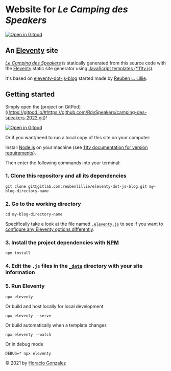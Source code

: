 # Website for *Le Camping des Speakers*

[![Open in Gitpod](https://gitpod.io/button/open-in-gitpod.svg)](https://gitpod.io/#https://github.com/RdvSpeakers/camping-des-speakers-2022.git)


## An [Eleventy](https://11ty.dev/) site

*[Le Camping des Speakers](https://github.com/RdvSpeakers/camping-des-speakers-website/)* is statically generated from this source code  with the [Eleventy](https://11ty.dev/) static site generator using [JavaScript templates (*.11ty.js)](https://11ty.dev/languages/javascript/).

It's based on [eleventy-dot-js-blog](https://gitlab.com/reubenlillie/eleventy-dot-js-blog) started made by [Reuben L. Lillie](https://twitter.com/reubenlillie).


## Getting started

Simply open the [project on GitPod]((https://gitpod.io/#https://github.com/RdvSpeakers/camping-des-speakers-2022.git)!

[![Open in Gitpod](https://gitpod.io/button/open-in-gitpod.svg)](https://gitpod.io/#https://github.com/RdvSpeakers/camping-des-speakers-2022.git)

Or if you want/need to run a local copy of this site on your computer:

Install [Node.js](https://nodejs.org/) on your machine (see [11ty documentation for version requirements](https://www.11ty.dev/docs/getting-started/)).

Then enter the following commands into your terminal:

### 1. Clone this repository and all its dependencies

```cli
git clone git@gitlab.com:reubenlillie/eleventy-dot-js-blog.git my-blog-directory-name
```

### 2. Go to the working directory

```cli
cd my-blog-directory-name
```
Specifically take a look at the file named [`.eleventy.js`](https://gitlab.com/reubenlillie/eleventy-dot-js-blog/-/blob/master/.eleventy.js) to see if you want to [configure any Eleventy options differently](https://www.11ty.dev/docs/config/).

### 3. Install the project dependencies with [NPM](https://www.npmjs.com/)

```cli
npm install
```

### 4. Edit the `.js` files in the [`_data`](https://gitlab.com/reubenlillie/eleventy-dot-js-blog/-/blob/master/_data/site.js) directory with your site information

### 5. Run Eleventy

```cli
npx eleventy
```

Or build and host locally for local development

```cli
npx eleventy --serve
```

Or build automatically when a template changes

```cli
npx eleventy --watch
```

Or in debug mode

```cli
DEBUG=* npx eleventy
```
&copy; 2021 by [Horacio Gonzalez](https://twitter.com/LostInBrittany)
